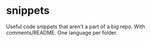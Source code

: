 # snippets
Useful code snippets that aren't a part of a big repo. With comments/README. One language per folder.
